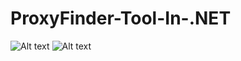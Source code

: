 # ProxyFinder-Tool-In-.NET
![Alt text](1.jpg?raw=true "First")
![Alt text](2.jpg?raw=true "Second")
